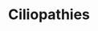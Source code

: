 ---
annotations:
- type: Disease Ontology
  value: ciliopathy
- type: Pathway Ontology
  value: disease pathway
authors:
- Rlee
- Khanspers
- AlexanderPico
description: The major structures of motile and non-motile cilia (top), the early
  steps of ciliogenesis (middle), and the links between ciliary trafficking and ciliopathies
  (bottom) from Reiter 2017.
last-edited: 2020-04-12
organisms:
- Homo sapiens
redirect_from:
- /index.php/Pathway:WP4803
- /instance/WP4803
schema-jsonld:
- '@context': https://schema.org/
  '@id': https://wikipathways.github.io/pathways/WP4803.html
  '@type': Dataset
  creator:
    '@type': Organization
    name: WikiPathways
  description: The major structures of motile and non-motile cilia (top), the early
    steps of ciliogenesis (middle), and the links between ciliary trafficking and
    ciliopathies (bottom) from Reiter 2017.
  keywords:
  - ANKS6
  - RP2
  - ARL6
  - DNAH11
  - C8orf37
  - CEP290
  - CNGB1
  - GALNT11
  - USP9X
  - BBS5
  - GPR161
  - OFD1
  - AK7
  - CSPP1
  - CCNO
  - ZNF423
  - C21orf59
  - POMGNT1
  - CC2D2A
  - DYNC2H1
  - RP1
  - GAS8
  - TMEM17
  - LCA5
  - SDCCAG8
  - IFT172
  - ARL2BP
  - ARL3
  - EFHC1
  - IQCB1
  - BBS4
  - PKD1
  - ARMC4
  - DNAL1
  - FAM161A
  - CFAP53
  - AHI1
  - BBS1
  - KIAA0556
  - RSPH3
  - INVS
  - SMO
  - ATXN10
  - INTU
  - ALMS1
  - WDR19
  - LRRC6
  - WDR60
  - IFT43
  - RPGRIP1L
  - KIZ
  - B9D1
  - IFT57
  - DNAJB13
  - POC1A
  - C5orf42
  - UNC119
  - PIBF1
  - SUFU
  - DNAAF4
  - SPATA7
  - POC1B
  - PKD2
  - TMEM67
  - HYLS1
  - NME7
  - IFT80
  - OCRL
  - WDPCP
  - RAB28
  - DDX59
  - DNAI2
  - LZTFL1
  - CFAP52
  - TTBK2
  - PLK4
  - GLIS2
  - CNGA1
  - TMEM237
  - DNAH6
  - TMEM216
  - MKS1
  - DCDC2
  - CCDC114
  - B9D2
  - TRIM32
  - DYNC2LI1
  - MCIDAS
  - PIH1D3
  - EVC2
  - CEP164
  - TTC21B
  - TCTN3
  - CENPF
  - CCDC39
  - HYDIN
  - CCDC40
  - TAPT1
  - BBS10
  - IFT122
  - KIAA0753
  - C2orf71
  - WDR35
  - TTLL5
  - DNAAF5
  - IFT81
  - ZIC2
  - C21orf2
  - GLI2
  - ZMYND10
  - TUB
  - CCDC65
  - CEP83
  - EVC
  - RSPH9
  - BBIP1
  - CCDC103
  - BBS12
  - IFT140
  - NEK9
  - CRX
  - NEK8
  - TCTN2
  - TULP1
  - RSPH4A
  - SCLT1
  - MKKS
  - CEP120
  - PIK3R4
  - ICK
  - PKHD1
  - CEP19
  - DNAAF3
  - DRC1
  - ADCY6
  - RPGRIP1
  - ANKS3
  - SPAG1
  - XPNPEP3
  - NPHP4
  - DNAAF1
  - CEP78
  - RSPH1
  - PDE6D
  - GLI3
  - FLCN
  - IFT52
  - CCDC28B
  - RAB23
  - TRAF3IP1
  - KIF7
  - IFT27
  - BBS7
  - INPP5E
  - NPHP3
  - TMEM138
  - MAK
  - ARL13B
  - PKD1L1
  - WDR34
  - TCTEX1D2
  - CCDC151
  - RP1L1
  - NPHP1
  - BBS2
  - TCTN1
  - CEP41
  - DNAI1
  - TTC8
  - NEK1
  - TOPORS
  - TBC1D32
  - TMEM231
  - TTC25
  - CCNQ
  - CLUAP1
  - BBS9
  - NEK2
  - CEP104
  - KIAA0586
  - TMEM107
  - NME9
  - DNAAF2
  - C2CD3
  license: CC0
  name: Ciliopathies
seo: CreativeWork
title: Ciliopathies
wpid: WP4803
---